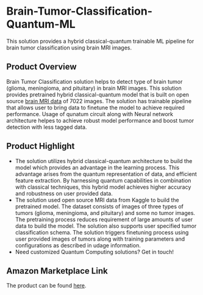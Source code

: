 # Brain-Tumor-Classification-Quantum-ML
This solution provides a hybrid classical-quantum trainable ML pipeline for brain tumor classification using brain MRI images.


## Product Overview
Brain Tumor Classification solution helps to detect type of brain tumor (glioma, meningioma, and pituitary) in brain MRI images. This solution provides pretrained hybrid classical-quantum model that is built on open source [brain MRI data](https://www.kaggle.com/datasets/masoudnickparvar/brain-tumor-mri-dataset) of 7022 images. The solution has trainable pipeline that allows user to bring data to finetune the model to achieve required performance. Usage of qunatum circuit along with Neural network architecture helpes to achieve robust model performance and boost tumor detection with less tagged data. 

## Product Highlight 

* The solution utilizes hybrid classical-quantum architecture to build the model which provides an advantage in the learning process. This advantage arises from the quantum representation of data, and efficient feature extraction. By harnessing quantum capabilities in combination with classical techniques, this hybrid model achieves higher accuracy and robustness on user provided data.
* The solution used open source MRI data from Kaggle to build the pretrained model. The dataset consists of images of three types of tumors (glioma, meningioma, and pituitary) and some no tumor images. The pretraining process reduces requirement of large amounts of user data to build the model. The solution also supports user specified tumor classification schema. The solution triggers finetuning process using user provided images of tumors along with training parameters and configurations as described in udage information.  
* Need customized Quantum Computing solutions? Get in touch!

## Amazon Marketplace Link
The product can be found [here]().

